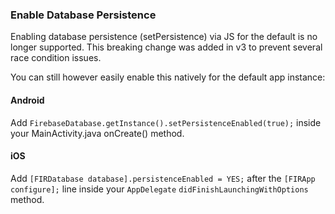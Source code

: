 <!-- TODO -->

### Enable Database Persistence

Enabling database persistence (setPersistence) via JS for the default is no longer supported. This breaking change was added in v3 to prevent several race condition issues.

You can still however easily enable this natively for the default app instance:

#### Android

Add `FirebaseDatabase.getInstance().setPersistenceEnabled(true);` inside your MainActivity.java onCreate() method.

#### iOS

Add `[FIRDatabase database].persistenceEnabled = YES;` after the `[FIRApp configure];` line inside your `AppDelegate` `didFinishLaunchingWithOptions` method.
